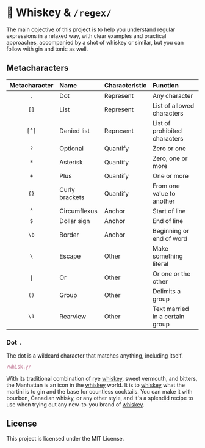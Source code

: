 # 🥃 Whiskey & `/regex/`

The main objective of this project is to help you understand regular expressions in a relaxed way, with clear examples and practical approaches, accompanied by a shot of whiskey or similar, but you can follow with gin and tonic as well.

## Metacharacters

| Metacharacter | Name           | Characteristic | Function                        |
|:-------------:|:---------------|:---------------|:--------------------------------|
|      `.`      | Dot            | Represent      | Any character                   |
|     `[]`      | List           | Represent      | List of allowed characters      |
|     `[^]`     | Denied list    | Represent      | List of prohibited characters   |
|      `?`      | Optional       | Quantify       | Zero or one                     |
|      `*`      | Asterisk       | Quantify       | Zero, one or more               |
|      `+`      | Plus           | Quantify       | One or more                     |
|     `{}`      | Curly brackets | Quantify       | From one value to another       |
|      `^`      | Circumflexus   | Anchor         | Start of line                   |
|      `$`      | Dollar sign    | Anchor         | End of line                     |
|     `\b`      | Border         | Anchor         | Beginning or end of word        |
|      `\`      | Escape         | Other          | Make something literal          |
|     `\|`      | Or             | Other          | Or one or the other             |
|     `()`      | Group          | Other          | Delimits a group                |
|     `\1`      | Rearview       | Other          | Text married in a certain group |

### Dot `.`

The dot is a wildcard character that matches anything, including itself.

```js
/whisk.y/
```

With its traditional combination of rye [whiskey](#dot), sweet vermouth, and bitters, the Manhattan is an icon in the [whiskey](#dot) world. It is to [whiskey](#dot) what the martini is to gin and the base for countless cocktails. You can make it with bourbon, Canadian whisky, or any other style, and it's a splendid recipe to use when trying out any new-to-you brand of [whiskey](#dot).

## License

This project is licensed under the MIT License.
